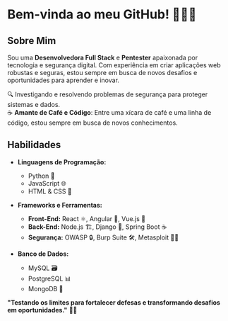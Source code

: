 # Bem-vinda ao meu GitHub! 👩‍💻✨

## Sobre Mim

Sou uma **Desenvolvedora Full Stack** e **Pentester** apaixonada por tecnologia e segurança digital. Com experiência em criar aplicações web robustas e seguras, estou sempre em busca de novos desafios e oportunidades para aprender e inovar.
  
🔍 Investigando e resolvendo problemas de segurança para proteger sistemas e dados.  
☕ **Amante de Café e Código**: Entre uma xícara de café e uma linha de código, estou sempre em busca de novos conhecimentos.

## Habilidades

- **Linguagens de Programação:**  
  - Python 🐍
  - JavaScript 🌐
  - HTML & CSS 🎨

- **Frameworks e Ferramentas:**  
  - **Front-End:** React ⚛️, Angular 🌟, Vue.js 🌿  
  - **Back-End:** Node.js 🏗️, Django 🐍, Spring Boot ☕  
  - **Segurança:** OWASP 🔒, Burp Suite 🛠️, Metasploit 🕵️‍♀️  

- **Banco de Dados:**  
  - MySQL 🗃️
  - PostgreSQL 📊
  - MongoDB 🍃

**"Testando os limites para fortalecer defesas e transformando desafios em oportunidades."** 🚀🔐
